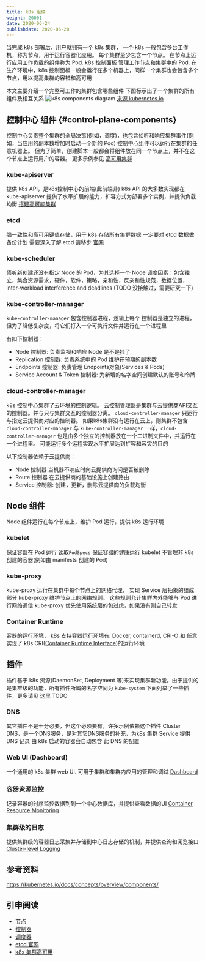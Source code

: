 ```yaml
---
title: k8s 组件
weight: 20001
date: 2020-06-24
publishdate: 2020-06-28
---
```

当完成 k8s 部署后，用户就拥有一个 k8s 集群， 一个 k8s 一般包含多台工作机，称为节点，用于运行容器化应用。 每个集群至少包含一个节点。
在节点上运行应用工作负载的组件称为 Pod. k8s 控制面板 管理工作节点和集群中的 Pod. 在生产环境中，k8s 控制面板一般会运行在多个机器上，同样一个集群也会包含多个节点，用以提高集群的容错和高可用

本文主要介绍一个完整可工作的集群包含哪些组件
下图标示出了一个集群的所有组件及相互关系
![k8s components diagram](https://d33wubrfki0l68.cloudfront.net/7016517375d10c702489167e704dcb99e570df85/7bb53/images/docs/components-of-kubernetes.png) [来源 kubernetes.io](https://kubernetes.io/docs/concepts/overview/components/)


## 控制中心 组件 {#control-plane-components}

控制中心负责整个集群的全局决策(例如，调度)，也包含侦听和响应集群事件(例如，当应用的副本数增加时启动一个新的 Pod)
控制中心组件可以运行在集群的任意机器上。 但为了简单，创建脚本一般都会将组件放在同一个节点上，并不在这个节点上运行用户的容器。 更多示例参见
[高可用集群](TODO)


### kube-apiserver

提供 k8s API，是k8s控制中心的前端(此前端非)
k8s API 的大多数实现都在 kube-apiserver
提供了水平扩展的能力，扩容方式为部署多个实例，并提供负载均衡 [搭建高可能集群](TODO)

### etcd

强一致性和高可用键值存储，用于 k8s 存储所有集群数据
一定要对 etcd 数据做备份计划
需要深入了解 etcd 请移步 [官网](https://etcd.io/docs/)

### kube-scheduler

侦听新创建还没有指定 Node 的 Pod，为其选择一个 Node
调度因素：包含独立，集合资源需求，硬件，软件，策略，亲和性，反亲和性规范，数据位置，inter-workload interference and deadlines (TODO 没接触过，需要研究一下)

### kube-controller-manager

`kube-controller-manager` 包含控制器进程，逻辑上每个 控制器是独立的进程，但为了降低复杂度，将它们打入一个可执行文件并运行在一个进程里

有如下控制器：
- Node 控制器: 负责监视和响应 Node 是不是挂了
- Replication 控制器: 负责系统中的 Pod 维护在预期的副本数
- Endpoints 控制器: 负责管理 Endpoints对象(Services & Pods)
- Service Account & Token 控制器: 为新增的名字空间创建默认的账号和令牌


### cloud-controller-manager

k8s 控制中心集群了云环境的控制逻辑。 云控制管理器是集群与云提供商API交互的控制器。并与只与集群交互的控制器分离。
`cloud-controller-manager` 只运行与指定云提供商对应的控制器。 如果k8s集群没有运行在云上，则集群不包含 `cloud-controller-manager`
与 `kube-controller-manager` 一样，`cloud-controller-manager` 也是由多个独立的控制器放在一个二进制文件中，并运行在一个进程里。 可能运行多个运程实现水平扩展达到扩容和容灾的目的

以下控制器依赖于云提供商：
- Node 控制器 当机器不响应时向云提供商询问是否被删除
- Route 控制器 在云提供商的基础设施上创建路由
- Service 控制器: 创建，更新，删除云提供商的负载均衡


## Node 组件

  Node 组件运行在每个节点上，维护 Pod 运行，提供 k8s 运行环境

### kubelet

  保证容器在 Pod 运行
  读取`PodSpecs` 保证容器的健康运行
  kubelet 不管理非 k8s 创建的容器(例如由 manifests 创建的 Pod)

### kube-proxy

  kube-proxy 运行在集群中每个节点上的网络代理， 实现 Service 层抽象的组成部分
  kube-proxy 维护节点上的网络规则。 这些规则允计集群内外能够与 Pod 进行网络通信
  kube-proxy 优先使用系统层的包过虑，如果没有则自己转发

### Container Runtime

  容器的运行环境，
  k8s 支持容器运行环境有: Docker, containerd, CRI-O 和 任意实现了 k8s CRI([Container Runtime Interface](https://github.com/kubernetes/community/blob/master/contributors/devel/sig-node/container-runtime-interface.md))的运行环境


## 插件

  插件基于 k8s 资源(DaemonSet, Deployment 等)来实现集群新功能。由于提供的是集群级的功能，所有插件所属的名字空间为 `kube-system`
  下面列举了一些插件，更多请见 [这里](https://kubernetes.io/docs/concepts/cluster-administration/addons/)
  TODO

### DNS

  其它插件不是十分必要，但这个必须要有，许多示例依赖这个插件
  Cluster DNS，是一个DNS服务，是对其它DNS服务的补充，为k8s 集群 Service 提供 DNS 记录
  由 k8s 启动的容器会自动包含 此 DNS 的配置

### Web UI (Dashboard)

  一个通用的 k8s 集群 web UI. 可用于集群和集群内应用的管理和调试
  [Dashboard](https://kubernetes.io/docs/tasks/access-application-cluster/web-ui-dashboard/)

### 容器资源监控

  记录容器的时序监控数据到到一个中心数据库，并提供查看数据的UI
  [Container Resource Monitoring](https://kubernetes.io/docs/tasks/debug-application-cluster/resource-usage-monitoring/)

### 集群级的日志

  提供集群级的容器日志采集并存储到中心日志存储的机制，并提供查询和阅览接口
  [Cluster-level Logging](https://kubernetes.io/docs/concepts/cluster-administration/logging/)

## 参考资料

https://kubernetes.io/docs/concepts/overview/components/

## 引申阅读

- [节点](https://kubernetes.io/docs/concepts/architecture/nodes/)
- [控制器](https://kubernetes.io/docs/concepts/architecture/controller/)
- [调度器](https://kubernetes.io/docs/concepts/scheduling-eviction/kube-scheduler/)
- [etcd 官网](https://etcd.io/docs/)
- [k8s 集群高可用](https://kubernetes.io/docs/admin/high-availability/)
